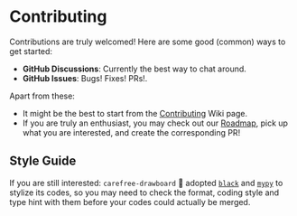 # Contributing

Contributions are truly welcomed! Here are some good (common) ways to get started:

* **GitHub Discussions**: Currently the best way to chat around.
* **GitHub Issues**: Bugs! Fixes! PRs!.

Apart from these:
* It might be the best to start from the [Contributing](https://carefree0910.me/carefree-drawboard-doc/docs/contributing-guides/contributing) Wiki page.
* If you are truly an enthusiast, you may check out our [Roadmap](https://carefree0910.me/carefree-drawboard-doc/docs/about/roadmap), pick up what you are interested, and create the corresponding PR!

## Style Guide

If you are still interested: `carefree-drawboard` 🎨 adopted [`black`](https://github.com/psf/black) and [`mypy`](https://github.com/python/mypy) to stylize its codes, so you may need to check the format, coding style and type hint with them before your codes could actually be merged.
